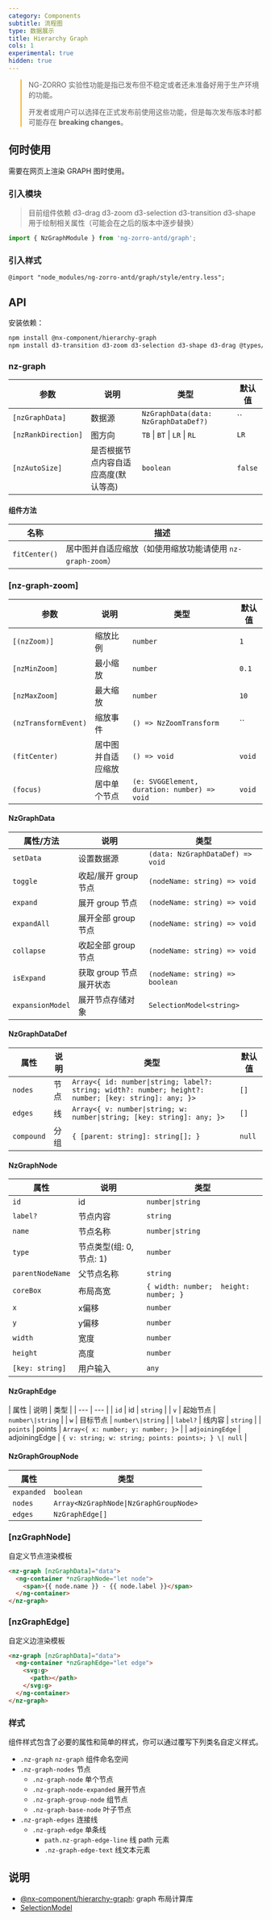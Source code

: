 ```yaml
---
category: Components
subtitle: 流程图
type: 数据展示
title: Hierarchy Graph
cols: 1
experimental: true
hidden: true
---
```


<blockquote style="border-color: #faad14;">
<p>NG-ZORRO 实验性功能是指已发布但不稳定或者还未准备好用于生产环境的功能。</p>
<p>开发者或用户可以选择在正式发布前使用这些功能，但是每次发布版本时都可能存在 <strong>breaking changes</strong>。</p>
</blockquote>


## 何时使用

需要在网页上渲染 GRAPH 图时使用。

### 引入模块

> 目前组件依赖 d3-drag d3-zoom d3-selection d3-transition d3-shape 用于绘制相关属性（可能会在之后的版本中逐步替换）

```ts
import { NzGraphModule } from 'ng-zorro-antd/graph';
```

### 引入样式

```less
@import "node_modules/ng-zorro-antd/graph/style/entry.less";
```


## API

安装依赖：

```sh
npm install @nx-component/hierarchy-graph
npm install d3-transition d3-zoom d3-selection d3-shape d3-drag @types/d3
```

### nz-graph
| 参数 | 说明 | 类型 | 默认值 |
| --- | --- | --- | --- |
| `[nzGraphData]` | 数据源 | `NzGraphData(data: NzGraphDataDef?)` | `` |
| `[nzRankDirection]` | 图方向 | `TB` \| `BT` \| `LR` \| `RL` | `LR` |
| `[nzAutoSize]` | 是否根据节点内容自适应高度(默认等高) | `boolean` | `false` |

#### 组件方法

| 名称 | 描述 |
| --- | --- |
| `fitCenter()` | 居中图并自适应缩放（如使用缩放功能请使用 `nz-graph-zoom`） |

### [nz-graph-zoom]

| 参数 | 说明 | 类型 | 默认值 |
| --- | --- | --- | --- |
| `[(nzZoom)]` | 缩放比例 | `number` | `1` |
| `[nzMinZoom]` | 最小缩放 | `number` | `0.1` |
| `[nzMaxZoom]` | 最大缩放 | `number` | `10` |
| `(nzTransformEvent)` | 缩放事件 | `() => NzZoomTransform` | `` |
| `(fitCenter)` | 居中图并自适应缩放 | `() => void` | `void` |
| `(focus)` | 居中单个节点 | `(e: SVGGElement, duration: number) => void` | `void` |

#### NzGraphData

| 属性/方法 | 说明 | 类型 |
| --- | --- | --- |
| `setData` | 设置数据源 | `(data: NzGraphDataDef) => void` |
| `toggle` | 收起/展开 group 节点 | `(nodeName: string) => void` |
| `expand` | 展开 group 节点 | `(nodeName: string) => void` |
| `expandAll` | 展开全部 group 节点 | `(nodeName: string) => void` |
| `collapse` | 收起全部 group 节点 | `(nodeName: string) => void` |
| `isExpand` | 获取 group 节点展开状态 | `(nodeName: string) => boolean` |
| `expansionModel` | 展开节点存储对象 | `SelectionModel<string>` |

#### NzGraphDataDef

| 属性 | 说明 | 类型 | 默认值 |
| --- | --- | --- | --- |
| `nodes` | 节点 | `Array<{ id: number\|string; label?: string; width?: number; height?: number; [key: string]: any; }>` | `[]` |
| `edges` | 线 | `Array<{ v: number\|string; w: number\|string; [key: string]: any; }>` | `[]` |
| `compound` | 分组 | `{ [parent: string]: string[]; }` | `null` |

#### NzGraphNode

| 属性 | 说明 | 类型 |
| --- | --- | --- |
| `id` | id | `number\|string` |
| `label?` | 节点内容 | `string` |
| `name` | 节点名称 | `number\|string` |
| `type` | 节点类型(组: 0, 节点: 1) | `number` |
| `parentNodeName` | 父节点名称 | `string` |
| `coreBox` | 布局高宽 | `{ width: number;  height: number; }` |
| `x` | x偏移 | `number` |
| `y` | y偏移 | `number` |
| `width` | 宽度 | `number` |
| `height` | 高度 | `number` |
| `[key: string]`| 用户输入 | `any` |


#### NzGraphEdge

| 属性 | 说明 | 类型 |
| --- | --- |
| `id` | id | `string` |
| `v` | 起始节点 | `number\|string` |
| `w` | 目标节点 | `number\|string` |
| `label?` | 线内容 | `string` |
| `points` | points | `Array<{ x: number; y: number; }>` |
| `adjoiningEdge` | adjoiningEdge | `{ v: string; w: string; points: points>; } \| null` |

#### NzGraphGroupNode

| 属性 | 类型 |
| --- | --- |
| `expanded` | `boolean` |
| `nodes` | `Array<NzGraphNode\|NzGraphGroupNode>` |
| `edges` | `NzGraphEdge[]` |

### [nzGraphNode]
自定义节点渲染模板

```html
<nz-graph [nzGraphData]="data">
  <ng-container *nzGraphNode="let node">
    <span>{{ node.name }} - {{ node.label }}</span>
  </ng-container>
</nz-graph>
```

### [nzGraphEdge]
自定义边渲染模板

```html
<nz-graph [nzGraphData]="data">
  <ng-container *nzGraphEdge="let edge">
    <svg:g>
      <path></path>
    </svg:g>
  </ng-container>
</nz-graph>
```

### 样式

组件样式包含了必要的属性和简单的样式，你可以通过覆写下列类名自定义样式。

- `.nz-graph` `nz-graph` 组件命名空间
- `.nz-graph-nodes` 节点
  * `.nz-graph-node` 单个节点
  * `.nz-graph-node-expanded` 展开节点
  * `.nz-graph-group-node` 组节点
  * `.nz-graph-base-node` 叶子节点
- `.nz-graph-edges` 连接线
  * `.nz-graph-edge` 单条线
    * `path.nz-graph-edge-line` 线 path 元素
    * `.nz-graph-edge-text` 线文本元素

## 说明
- [@nx-component/hierarchy-graph](https://www.npmjs.com/package/@nx-component/hierarchy-graph): graph 布局计算库
- [SelectionModel](https://github.com/angular/components/blob/master/src/cdk/collections/selection-model.ts)